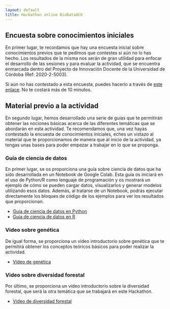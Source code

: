```yaml
---
layout: default
title: Hackathon online BioDataUCO
---
```


## Encuesta sobre conocimientos iniciales
En primer lugar, te recordamos que hay una encuesta inicial sobre conocimientos previos que te pedimos que contestes si aún no lo has hecho. Los resultados de la misma nos serán de gran utilidad para enfocar el desarrollo de las sesiones y para evaluar la actividad, que se encuentra enmarcada dentro del Proyecto de Innovación Docente de la Universidad de Córdoba (Ref: 2020-2-5003).

Si aún no has contestado a esta encuesta, puedes hacerlo a través de [este enlace](https://forms.gle/6auWJgfgbCZ62aWs6). No te costará más de 10 minutos.

## Material previo a la actividad
En segundo lugar, hemos desarrollado una serie de guías que te permitirán obtener las nociones básicas acerca de las diferentes temáticas que se abordarán en esta actividad.
Te recomendamos que, una vez hayas contestado la encuesta de conocimientos iniciales, eches un vistazo al material que te proporcionamos de manera que al inicio de la actividad, ya tengas unas bases para poder empezar a trabajar en lo que se proponga.

### Guía de ciencia de datos
En primer lugar, se os proporciona una guía sobre ciencia de datos que ha sido desarrollada en un Notebook de Google Colab.
Esta guía os iniciará en el uso de Python/R como lenguaje de programación y os mostrará un ejemplo de cómo se pueden cargar datos, visualizarlos y generar modelos utilizando esos datos.
Además, al tratarse de un Notebook, podrás ejecutar directamente los bloques de código de los ejemplos para ver los resultados que proporcionan.
* [Guía de ciencia de datos en Python](https://colab.research.google.com/drive/1BRaOZywhjZj2iNoDGnm5CHzplpz9I2wf?usp=sharing)
* [Guía de ciencia de datos en R](https://colab.research.google.com/drive/1EiVdYtwUt4vJ1B-8t902ghmyksNIlBcy#scrollTo=jPHuFMPs7NEt)

### Video sobre genética
De igual forma, se proporciona un video introductorio sobre genética que te permitirá obtener los conceptos teóricos básicos para poder realizar la actividad.
* [Vídeo de genética](https://drive.google.com/file/d/1LXl106srm4tX7ih0JVCHKc53FkMQyIOW/view)

### Video sobre diversidad forestal
Por último, se proporciona un video introductorio sobre la diversidad forestal, que será la otra temática que se trabajará en este Hackathon.
* [Vídeo de diversidad forestal](https://drive.google.com/file/d/134Tzo0DaOwCETH4WCv5Yd3cTuqECFRRE/view)
